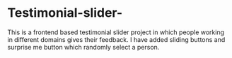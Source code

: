 # Testimonial-slider-
This is a frontend based testimonial slider project in which people working in different domains gives their feedback. I have added sliding buttons and surprise me button which randomly select a person. 
